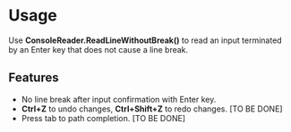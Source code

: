 # Usage
Use **ConsoleReader.ReadLineWithoutBreak()** to read an input terminated by an Enter key that does not cause a line break.

## Features
- No line break after input confirmation with Enter key.
- **Ctrl+Z** to undo changes, **Ctrl+Shift+Z** to redo changes. [TO BE DONE]
- Press tab to path completion. [TO BE DONE]
